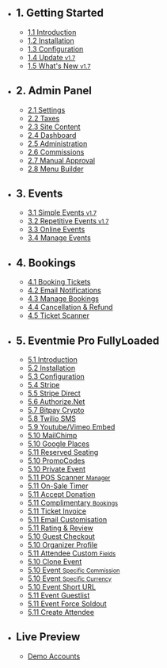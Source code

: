 - ## 1. Getting Started
    - [1.1 Introduction](/{{route}}/{{version}}/introduction)
    - [1.2 Installation](/{{route}}/{{version}}/installation)
    - [1.3 Configuration](/{{route}}/{{version}}/configuration)
    - [1.4 Update <small class="v">v1.7</small>](/{{route}}/{{version}}/update)
    - [1.5 What's New <small class="v">v1.7</small>](/{{route}}/{{version}}/changelog/changes)

- ## 2. Admin Panel
    - [2.1 Settings](/{{route}}/{{version}}/admin/settings)
    - [2.2 Taxes](/{{route}}/{{version}}/admin/taxes)
    - [2.3 Site Content](/{{route}}/{{version}}/admin/site-content)
    - [2.4 Dashboard](/{{route}}/{{version}}/admin/dashboard)
    - [2.5 Administration](/{{route}}/{{version}}/admin/administration)
    - [2.6 Commissions](/{{route}}/{{version}}/admin/commissions)
    - [2.7 Manual Approval](/{{route}}/{{version}}/admin/organiser-approval)
    - [2.8 Menu Builder](/{{route}}/{{version}}/admin/menu-builder)

- ## 3. Events
    - [3.1 Simple Events <small class="v">v1.7</small>](/{{route}}/{{version}}/events/simple-events)
    - [3.2 Repetitive Events <small class="v">v1.7</small>](/{{route}}/{{version}}/events/repetitive-events)
    - [3.3 Online Events](/{{route}}/{{version}}/events/online-events)
    - [3.4 Manage Events](/{{route}}/{{version}}/events/manage-events)

- ## 4. Bookings
    - [4.1 Booking Tickets](/{{route}}/{{version}}/bookings/booking-tickets)
    - [4.2 Email Notifications](/{{route}}/{{version}}/bookings/email-notifications)
    - [4.3 Manage Bookings](/{{route}}/{{version}}/bookings/manage-bookings)
    - [4.4 Cancellation & Refund](/{{route}}/{{version}}/bookings/cancellation-refund)
    - [4.5 Ticket Scanner](/{{route}}/{{version}}/bookings/ticket-scanner)


- ## 5. Eventmie Pro FullyLoaded
    - [5.1 Introduction](/{{route}}/{{version}}/fullyloaded/introduction)
    - [5.2 Installation](/{{route}}/{{version}}/fullyloaded/installation)
    - [5.3 Configuration](/{{route}}/{{version}}/fullyloaded/configuration)
    - [5.4 Stripe](/{{route}}/{{version}}/fullyloaded/stripe)
    - [5.5 Stripe Direct](/{{route}}/{{version}}/fullyloaded/stripe-direct)
    - [5.6 Authorize.Net](/{{route}}/{{version}}/fullyloaded/authorize.net)
    - [5.7 Bitpay Crypto](/{{route}}/{{version}}/fullyloaded/bitpay-crypto)
    - [5.8 Twilio SMS](/{{route}}/{{version}}/fullyloaded/twilio-sms)
    - [5.9 Youtube/Vimeo Embed](/{{route}}/{{version}}/fullyloaded/youtube-vimeo-embed)
    - [5.10 MailChimp](/{{route}}/{{version}}/fullyloaded/mailchimp)
    - [5.10 Google Places](/{{route}}/{{version}}/fullyloaded/google-places)
    - [5.11 Reserved Seating](/{{route}}/{{version}}/fullyloaded/reserved-seating)
    - [5.10 PromoCodes](/{{route}}/{{version}}/fullyloaded/promocodes)
    - [5.10 Private Event](/{{route}}/{{version}}/fullyloaded/private-event)
    - [5.11 POS Scanner <small>Manager</small>](/{{route}}/{{version}}/fullyloaded/pos-scanner-manager)
    - [5.11 On-Sale Timer](/{{route}}/{{version}}/fullyloaded/onsale-timer)
    - [5.11 Accept Donation](/{{route}}/{{version}}/fullyloaded/accept-donation)
    - [5.11 Complimentary <small>Bookings</small>](/{{route}}/{{version}}/fullyloaded/complimentary-bookings)
    - [5.11 Ticket Invoice](/{{route}}/{{version}}/fullyloaded/ticket-invoice)
    - [5.11 Email Customisation](/{{route}}/{{version}}/fullyloaded/email-customisation)
    - [5.11 Rating & Review](/{{route}}/{{version}}/fullyloaded/rating-review)
    - [5.10 Guest Checkout](/{{route}}/{{version}}/fullyloaded/guest-checkout)
    - [5.10 Organizer Profile](/{{route}}/{{version}}/fullyloaded/organizer-profile)
    - [5.11 Attendee Custom <small>Fields</small>](/{{route}}/{{version}}/fullyloaded/attendee-custom-fields)
    - [5.10 Clone Event](/{{route}}/{{version}}/fullyloaded/clone-event)
    - [5.10 Event <small>Specific Commission</small>](/{{route}}/{{version}}/fullyloaded/event-specific-commission)
    - [5.10 Event <small>Specific Currency</small>](/{{route}}/{{version}}/fullyloaded/event-specific-currency)
    - [5.10 Event Short URL](/{{route}}/{{version}}/fullyloaded/event-short-url)
    - [5.11 Event Guestlist](/{{route}}/{{version}}/fullyloaded/event-guestlist)
    - [5.11 Event Force Soldout](/{{route}}/{{version}}/fullyloaded/force-soldout-event)
    - [5.11 Create Attendee](/{{route}}/{{version}}/fullyloaded/create-attendee)



- ## Live Preview
    - [Demo Accounts](/{{route}}/{{version}}/demo-accounts)
